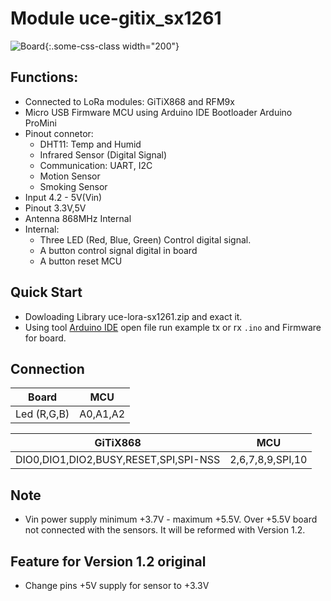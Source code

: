 # Module uce-gitix_sx1261
![Board](https://github.com/RFThings/uce-gitix_sx61/blob/master/images/image1.png){:.some-css-class width="200"}

## Functions:
   * Connected to LoRa modules: GiTiX868 and RFM9x
   * Micro USB Firmware MCU using Arduino IDE Bootloader Arduino ProMini
   * Pinout connetor:
      * DHT11: Temp and Humid
      * Infrared Sensor (Digital Signal)
      * Communication: UART, I2C
      * Motion Sensor
      * Smoking Sensor
   * Input 4.2 - 5V(Vin)
   * Pinout 3.3V,5V
   * Antenna 868MHz Internal
   * Internal:
      * Three LED (Red, Blue, Green) Control digital signal.
      * A button control signal digital in board
      * A button reset MCU

## Quick Start
  * Dowloading Library uce-lora-sx1261.zip  and exact it.
  * Using tool [Arduino IDE](https://www.arduino.cc/en/Main/Software) open file run example tx or rx `.ino` and Firmware for board.
## Connection
  | Board                                 | MCU              |
  |---------------------------------------|------------------|
  | Led (R,G,B)                           |  A0,A1,A2        |

  | GiTiX868                              | MCU              |
  |---------------------------------------|------------------|
  | DIO0,DIO1,DIO2,BUSY,RESET,SPI,SPI-NSS | 2,6,7,8,9,SPI,10 |
## Note
  * Vin power supply minimum +3.7V - maximum +5.5V. Over +5.5V board not connected with the sensors. It will be reformed with Version 1.2.

## Feature for Version 1.2 original
  * Change pins +5V supply for sensor to +3.3V
